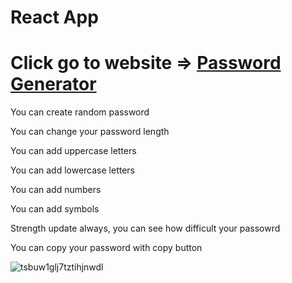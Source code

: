 <h1><strong>React App</strong></h1>

<h1> Click go to website => <a href="https://ismailcubuk.github.io/PasswordGenerator/">Password Generator</a></h1>
<p>You can create random password</p>
<p>You can change your password length</p>
<p>You can add uppercase letters </p>
<p>You can add lowercase letters </p>
<p>You can add numbers</p>
<p>You can add symbols</p>
<p>Strength update always, you can see how difficult your passowrd</p>
<p>You can copy your password with copy button</p>

![tsbuw1glj7tztihjnwdl](https://user-images.githubusercontent.com/116573908/223453983-79056f97-28d9-455e-8f41-c7b5d8178428.jpg)

